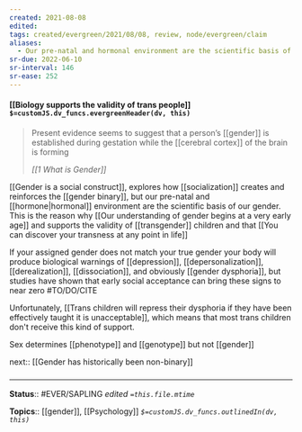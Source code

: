 ```yaml
---
created: 2021-08-08
edited: 
tags: created/evergreen/2021/08/08, review, node/evergreen/claim
aliases:
  - Our pre-natal and hormonal environment are the scientific basis of our gender
sr-due: 2022-06-10
sr-interval: 146
sr-ease: 252
---
```


#### [[Biology supports the validity of trans people]] `$=customJS.dv_funcs.evergreenHeader(dv, this)`

> Present evidence seems to suggest that a person’s [[gender]] is established during gestation while the [[cerebral cortex]] of the brain is forming
> 
> <cite>[[1 What is Gender]]</cite> 

[[Gender is a social construct]], explores how [[socialization]] creates and reinforces the [[gender binary]], but our pre-natal and [[hormone|hormonal]] environment are the scientific basis of our gender. This is the reason why [[Our understanding of gender begins at a very early age]] and supports the validity of [[transgender]] children and that [[You can discover your transness at any point in life]] 

If your assigned gender does not match your true gender your body will produce biological warnings of [[depression]], [[depersonalization]], [[derealization]], [[dissociation]], and obviously [[gender dysphoria]], but studies have shown that early social acceptance can bring these signs to near zero #TO/DO/CITE 

Unfortunately, [[Trans children will repress their dysphoria if they have been effectively taught it is unacceptable]], which means that most trans children don't receive this kind of support. 

Sex determines [[phenotype]] and [[genotype]] but not [[gender]]

next:: [[Gender has historically been non-binary]]

### <hr class="footnote"/>

**Status**:: #EVER/SAPLING
*edited `=this.file.mtime`*

**Topics**:: [[gender]], [[Psychology]]
*`$=customJS.dv_funcs.outlinedIn(dv, this)`*
